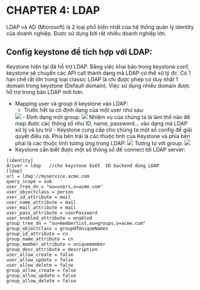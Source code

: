 # CHAPTER 4: LDAP

LDAP và AD (Microsoft) là 2 loại phổ biến nhất của hệ thống quản lý identity của doanh nghiệp. Được sử dụng bởi rất nhiều doanh nghiệp lớn. 
## Config keystone để tích hợp với LDAP:
Keystone hiện tại đã hỗ trợ LDAP. Bằng việc khai báo trong keystone.conf, keystone sẽ chuyển các API call thành dạng mà LDAP có thể xử lý đc. Có 1 hạn chế rất lớn trong loại classic LDAP là chỉ được phép có duy nhất 1 domain trong keystone (Default domain). Việc sử dụng nhiều domain được hỗ trợ trong bản LDAP mới hơn. 

- Mapping user và group ở keystone vào LDAP:  
    - Trước hết ta có định dạng của một user như sau:  
    <img src="http://i.imgur.com/KXjlnRS.png">  
    - Định dạng một group:
    <img src="http://i.imgur.com/EejxbKk.png">  
    Nhiệm vụ của chúng ta là làm thế nào để map được các thông số như ID, name, password... vào dạng mà LDAP xử lý và lưu trữ
    - Keystone cung cấp cho chúng ta một số config để giải quyết điều nà. Phía bên trái là các thuộc tính của Keystone và phía bên phải là các thuộc tính tương ứng trong LDAP:
    <img src="http://i.imgur.com/WRX7Une.png">  
    Tương tự với group:
    <img src="http://i.imgur.com/FVjHmhC.png">
- Keystone cần biết được một số thông số để connect tới LDAP server:
```
[identity] 
driver = ldap   //cho keystone biết  ID backend dùng LDAP
[ldap] 
url = ldap://myservice.acme.com 
query_scope = sub
user_tree_dn = "ou=users,o=acme.com" 
user_objectclass = person 
user_id_attribute = mail 
user_name_attribute = mail 
user_mail_attribute = mail
user_pass_attribute = userPassword 
user_enabled_attribute = enabled 
group_tree_dn = "ou=memberlist,ou=groups,o=acme.com" 
group_objectclass = groupOfUniqueNames 
group_id_attribute = cn 
group_name_attribute = cn 
group_member_attribute = uniquemember 
group_desc_attribute = description
user_allow_create = false 
user_allow_update = false 
user_allow_delete = false 
group_allow_create = false 
group_allow_update = false 
group_allow_delete = false 
```

